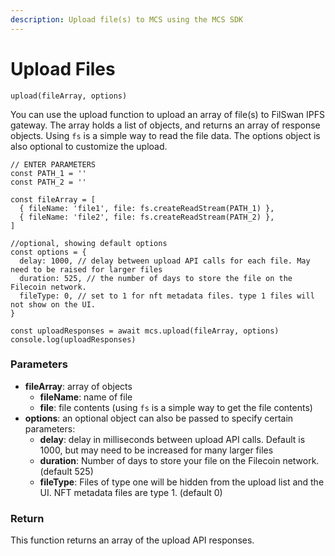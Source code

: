 ```yaml
---
description: Upload file(s) to MCS using the MCS SDK
---
```


# Upload Files

`upload(fileArray, options)`

You can use the upload function to upload an array of file(s) to FilSwan IPFS gateway. The array holds a list of objects, and returns an array of response objects. Using `fs` is a simple way to read the file data. The options object is also optional to customize the upload.

```
// ENTER PARAMETERS
const PATH_1 = ''
const PATH_2 = ''

const fileArray = [
  { fileName: 'file1', file: fs.createReadStream(PATH_1) },
  { fileName: 'file2', file: fs.createReadStream(PATH_2) },
]

//optional, showing default options
const options = {
  delay: 1000, // delay between upload API calls for each file. May need to be raised for larger files
  duration: 525, // the number of days to store the file on the Filecoin network.
  fileType: 0, // set to 1 for nft metadata files. type 1 files will not show on the UI.
}

const uploadResponses = await mcs.upload(fileArray, options)
console.log(uploadResponses)
```

### Parameters

* **fileArray**: array of objects
  * **fileName**: name of file
  * **file**: file contents (using `fs` is a simple way to get the file contents)
* **options**: an optional object can also be passed to specify certain parameters:
  * **delay**: delay in milliseconds between upload API calls. Default is 1000, but may need to be increased for many larger files
  * **duration**: Number of days to store your file on the Filecoin network. (default 525)
  * **fileType**: Files of type one will be hidden from the upload list and the UI. NFT metadata files are type 1. (default 0)

### Return

This function returns an array of the upload API responses.
